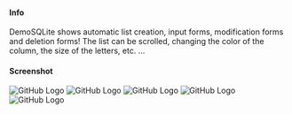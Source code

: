 #### Info
DemoSQLite shows automatic list creation, input forms, modification forms and deletion forms!
The list can be scrolled, changing the color of the column, the size of the letters, etc.
...

#### Screenshot
![GitHub Logo](/images/DemoSqlite01.png) 
![GitHub Logo](/images/DemoSqlite02.png) 
![GitHub Logo](/images/DemoSqlite03.png) 
![GitHub Logo](/images/DemoSqlite04.png) 
![GitHub Logo](/images/DemoSqlite05.png) 


